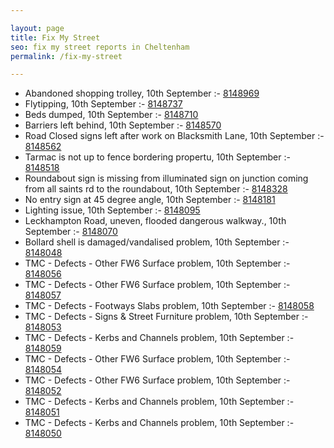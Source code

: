 ```yaml
---

layout: page
title: Fix My Street
seo: fix my street reports in Cheltenham
permalink: /fix-my-street

---
```


<!-- fix_marker starts -->

- Abandoned shopping trolley, 10th September :- [8148969](https://www.fixmystreet.com/report/8148969)
- Flytipping, 10th September :- [8148737](https://www.fixmystreet.com/report/8148737)
- Beds dumped, 10th September :- [8148710](https://www.fixmystreet.com/report/8148710)
- Barriers left behind, 10th September :- [8148570](https://www.fixmystreet.com/report/8148570)
- Road Closed signs left after work on Blacksmith Lane, 10th September :- [8148562](https://www.fixmystreet.com/report/8148562)
- Tarmac is not up to fence bordering propertu, 10th September :- [8148518](https://www.fixmystreet.com/report/8148518)
- Roundabout sign is missing from illuminated sign on junction coming from all saints rd to the roundabout, 10th September :- [8148328](https://www.fixmystreet.com/report/8148328)
- No entry sign at 45 degree angle, 10th September :- [8148181](https://www.fixmystreet.com/report/8148181)
- Lighting issue, 10th September :- [8148095](https://www.fixmystreet.com/report/8148095)
- Leckhampton Road, uneven, flooded dangerous walkway., 10th September :- [8148070](https://www.fixmystreet.com/report/8148070)
- Bollard shell is damaged/vandalised problem, 10th September :- [8148048](https://www.fixmystreet.com/report/8148048)
- TMC - Defects - Other FW6  Surface problem, 10th September :- [8148056](https://www.fixmystreet.com/report/8148056)
- TMC - Defects - Other FW6  Surface problem, 10th September :- [8148057](https://www.fixmystreet.com/report/8148057)
- TMC - Defects - Footways Slabs problem, 10th September :- [8148058](https://www.fixmystreet.com/report/8148058)
- TMC - Defects - Signs & Street Furniture problem, 10th September :- [8148053](https://www.fixmystreet.com/report/8148053)
- TMC - Defects - Kerbs and Channels problem, 10th September :- [8148059](https://www.fixmystreet.com/report/8148059)
- TMC - Defects - Other FW6  Surface problem, 10th September :- [8148054](https://www.fixmystreet.com/report/8148054)
- TMC - Defects - Other FW6  Surface problem, 10th September :- [8148052](https://www.fixmystreet.com/report/8148052)
- TMC - Defects - Kerbs and Channels problem, 10th September :- [8148051](https://www.fixmystreet.com/report/8148051)
- TMC - Defects - Kerbs and Channels problem, 10th September :- [8148050](https://www.fixmystreet.com/report/8148050)

<!-- fix_marker ends -->